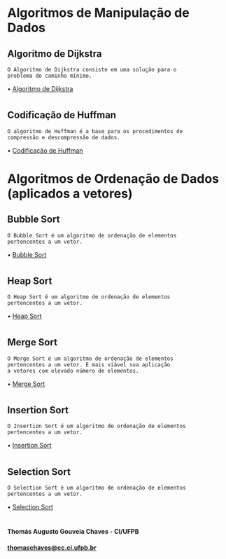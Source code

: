# Algoritmos de Manipulação de Dados

## Algoritmo de Dijkstra
    O Algoritmo de Dijkstra consiste em uma solução para o
    problema do caminho mínimo.
    
   • [Algoritmo de Dijkstra](https://github.com/thmsagc/thms-ordenacao/tree/master/ALGORITMO%20DE%20DIJKSTRA)

#
## Codificação de Huffman
    O algoritmo de Huffman é a base para os procedimentos de
    compressão e descompressão de dados.
    
   • [Codificação de Huffman](https://github.com/thmsagc/ordenacaodedados/tree/master/CODIFICA%C3%87%C3%83O%20DE%20HUFFMAN)

# 
# Algoritmos de Ordenação de Dados (aplicados a vetores)
## Bubble Sort
    O Bubble Sort é um algoritmo de ordenação de elementos
    pertencentes a um vetor.
    
   • [Bubble Sort](https://github.com/thmsagc/thms-ordenacao/tree/master/BUBBLE%20SORT)

#
## Heap Sort
    O Heap Sort é um algoritmo de ordenação de elementos
    pertencentes a um vetor.
    
   • [Heap Sort](https://github.com/thmsagc/thms-ordenacao/tree/master/HEAP%20SORT)

#
## Merge Sort
    O Merge Sort é um algoritmo de ordenação de elementos
    pertencentes a um vetor. É mais viável sua aplicação
    a vetores com elevado número de elementos.
    
   • [Merge Sort](https://github.com/thmsagc/thms-ordenacao/tree/master/MERGE%20SORT)

#
## Insertion Sort
    O Insertion Sort é um algoritmo de ordenação de elementos
    pertencentes a um vetor.
    
   • [Insertion Sort](https://github.com/thmsagc/ordenacaodedados/tree/master/INSERTION%20SORT)

#  
## Selection Sort
    O Selection Sort é um algoritmo de ordenação de elementos
    pertencentes a um vetor.
    
   • [Selection Sort](https://github.com/thmsagc/ordenacaodedados/tree/master/SELECTION%20SORT)

#    

#### Thomás Augusto Gouveia Chaves - CI/UFPB
#### thomaschaves@cc.ci.ufpb.br



